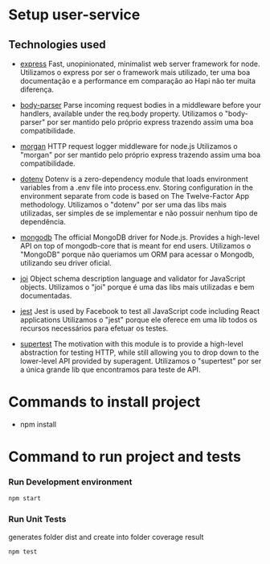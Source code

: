 # Setup user-service

## Technologies used

- [express](https://github.com/expressjs/express)
Fast, unopinionated, minimalist web server framework for node.
Utilizamos o express por ser o framework mais utilizado, ter uma boa documentação e a performance em comparação ao Hapi não ter muita diferença.

- [body-parser](https://github.com/expressjs/body-parser)
Parse incoming request bodies in a middleware before your handlers, available under the req.body property.
Utilizamos o "body-parser" por ser mantido pelo próprio express trazendo assim uma boa compatibilidade.

- [morgan](https://github.com/expressjs/morgan)
HTTP request logger middleware for node.js
Utilizamos o "morgan" por ser mantido pelo próprio express trazendo assim uma boa compatibilidade.

- [dotenv](https://github.com/motdotla/dotenv)
Dotenv is a zero-dependency module that loads environment variables from a .env file into process.env. Storing configuration in the environment separate from code is based on The Twelve-Factor App methodology.
Utilizamos o "dotenv" por ser uma das libs mais utilizadas, ser simples de se implementar e não possuir nenhum tipo de dependência.

- [mongodb](https://github.com/mongodb/node-mongodb-native)
The official MongoDB driver for Node.js. Provides a high-level API on top of mongodb-core that is meant for end users.
Utilizamos o "MongoDB" porque não queriamos um ORM para acessar o Mongodb, utilizando seu driver oficial.

- [joi](https://github.com/hapijs/joi)
Object schema description language and validator for JavaScript objects.
Utilizamos o "joi" porque é uma das libs mais utilizadas e bem documentadas.

- [jest](https://github.com/facebook/jest)
Jest is used by Facebook to test all JavaScript code including React applications
Utilizamos o "jest" porque ele oferece em uma lib todos os recursos necessários para efetuar os testes.

- [supertest](https://github.com/visionmedia/supertest)
The motivation with this module is to provide a high-level abstraction for testing HTTP, while still allowing you to drop down to the lower-level API provided by superagent.
Utilizamos o "supertest" por ser a única grande lib que encontramos para teste de API.

# Commands to install project

- npm install

# Command to run project and tests

### Run Development environment
```bash
npm start
```

### Run Unit Tests
generates folder dist and create into folder coverage result
```bash
npm test
```
